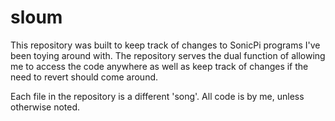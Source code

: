 # sloum
This repository was built to keep track of changes to SonicPi programs I've been toying around with.
The repository serves the dual function of allowing me to access the code anywhere as well as keep track of changes if the need to revert should come around.

Each file in the repository is a different 'song'.
All code is by me, unless otherwise noted.
